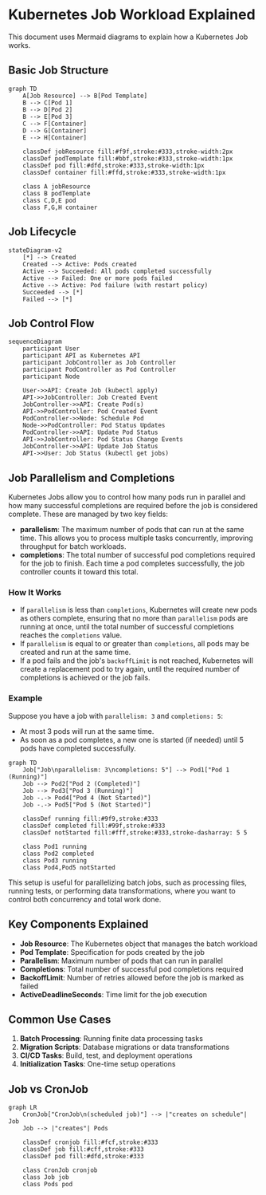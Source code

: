 # Kubernetes Job Workload Explained

This document uses Mermaid diagrams to explain how a Kubernetes Job works.

## Basic Job Structure

```mermaid
graph TD
    A[Job Resource] --> B[Pod Template]
    B --> C[Pod 1]
    B --> D[Pod 2]
    B --> E[Pod 3]
    C --> F[Container]
    D --> G[Container]
    E --> H[Container]
    
    classDef jobResource fill:#f9f,stroke:#333,stroke-width:2px
    classDef podTemplate fill:#bbf,stroke:#333,stroke-width:1px
    classDef pod fill:#dfd,stroke:#333,stroke-width:1px
    classDef container fill:#ffd,stroke:#333,stroke-width:1px
    
    class A jobResource
    class B podTemplate
    class C,D,E pod
    class F,G,H container
```

## Job Lifecycle

```mermaid
stateDiagram-v2
    [*] --> Created
    Created --> Active: Pods created
    Active --> Succeeded: All pods completed successfully
    Active --> Failed: One or more pods failed
    Active --> Active: Pod failure (with restart policy)
    Succeeded --> [*]
    Failed --> [*]
```

## Job Control Flow

```mermaid
sequenceDiagram
    participant User
    participant API as Kubernetes API
    participant JobController as Job Controller
    participant PodController as Pod Controller
    participant Node

    User->>API: Create Job (kubectl apply)
    API->>JobController: Job Created Event
    JobController->>API: Create Pod(s)
    API->>PodController: Pod Created Event
    PodController->>Node: Schedule Pod
    Node->>PodController: Pod Status Updates
    PodController->>API: Update Pod Status
    API->>JobController: Pod Status Change Events
    JobController->>API: Update Job Status
    API->>User: Job Status (kubectl get jobs)
```

## Job Parallelism and Completions

Kubernetes Jobs allow you to control how many pods run in parallel and how many successful completions are required before the job is considered complete. These are managed by two key fields:

- **parallelism**: The maximum number of pods that can run at the same time. This allows you to process multiple tasks concurrently, improving throughput for batch workloads.
- **completions**: The total number of successful pod completions required for the job to finish. Each time a pod completes successfully, the job controller counts it toward this total.

### How It Works

- If `parallelism` is less than `completions`, Kubernetes will create new pods as others complete, ensuring that no more than `parallelism` pods are running at once, until the total number of successful completions reaches the `completions` value.
- If `parallelism` is equal to or greater than `completions`, all pods may be created and run at the same time.
- If a pod fails and the job's `backoffLimit` is not reached, Kubernetes will create a replacement pod to try again, until the required number of completions is achieved or the job fails.

### Example

Suppose you have a job with `parallelism: 3` and `completions: 5`:
- At most 3 pods will run at the same time.
- As soon as a pod completes, a new one is started (if needed) until 5 pods have completed successfully.

```mermaid
graph TD
    Job["Job\nparallelism: 3\ncompletions: 5"] --> Pod1["Pod 1 (Running)"]
    Job --> Pod2["Pod 2 (Completed)"]
    Job --> Pod3["Pod 3 (Running)"]
    Job -.-> Pod4["Pod 4 (Not Started)"]
    Job -.-> Pod5["Pod 5 (Not Started)"]
    
    classDef running fill:#9f9,stroke:#333
    classDef completed fill:#99f,stroke:#333
    classDef notStarted fill:#fff,stroke:#333,stroke-dasharray: 5 5
    
    class Pod1 running
    class Pod2 completed
    class Pod3 running
    class Pod4,Pod5 notStarted
```

This setup is useful for parallelizing batch jobs, such as processing files, running tests, or performing data transformations, where you want to control both concurrency and total work done.

## Key Components Explained

- **Job Resource**: The Kubernetes object that manages the batch workload
- **Pod Template**: Specification for pods created by the job
- **Parallelism**: Maximum number of pods that can run in parallel
- **Completions**: Total number of successful pod completions required
- **BackoffLimit**: Number of retries allowed before the job is marked as failed
- **ActiveDeadlineSeconds**: Time limit for the job execution

## Common Use Cases

1. **Batch Processing**: Running finite data processing tasks
2. **Migration Scripts**: Database migrations or data transformations
3. **CI/CD Tasks**: Build, test, and deployment operations
4. **Initialization Tasks**: One-time setup operations

## Job vs CronJob

```mermaid
graph LR
    CronJob["CronJob\n(scheduled job)"] --> |"creates on schedule"| Job
    Job --> |"creates"| Pods
    
    classDef cronjob fill:#fcf,stroke:#333
    classDef job fill:#cff,stroke:#333
    classDef pod fill:#dfd,stroke:#333
    
    class CronJob cronjob
    class Job job
    class Pods pod
```
